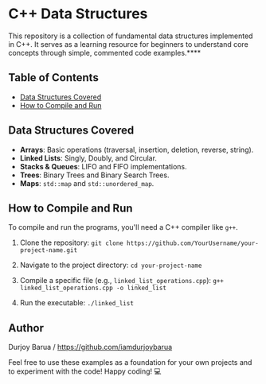 # C++ Data Structures

This repository is a collection of fundamental data structures implemented in C++. It serves as a learning resource for beginners to understand core concepts through simple, commented code examples.****



## Table of Contents
- [Data Structures Covered](#data-structures-covered)
- [How to Compile and Run](#how-to-compile-and-run)



## Data Structures Covered
- **Arrays**: Basic operations (traversal, insertion, deletion, reverse, string).
- **Linked Lists**: Singly, Doubly, and Circular.
- **Stacks & Queues**: LIFO and FIFO implementations.
- **Trees**: Binary Trees and Binary Search Trees.
- **Maps**: `std::map` and `std::unordered_map`.



## How to Compile and Run
To compile and run the programs, you'll need a C++ compiler like `g++`.

1.  Clone the repository:
    `git clone https://github.com/YourUsername/your-project-name.git`

2.  Navigate to the project directory:
    `cd your-project-name`

3.  Compile a specific file (e.g., `linked_list_operations.cpp`):
    `g++ linked_list_operations.cpp -o linked_list`

4.  Run the executable:
    `./linked_list`



## Author

Durjoy Barua / https://github.com/iamdurjoybarua

Feel free to use these examples as a foundation for your own projects and to experiment with the code! 
Happy coding! 💻
